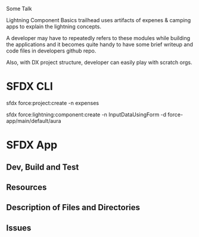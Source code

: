 Some Talk

Lightning Component Basics trailhead uses artifacts  of expenes & camping apps to explain the lightning concepts.

A developer may have to repeatedly refers to these modules while building the applications and it becomes quite handy to have some brief writeup and code files in developers github repo.

Also, with DX project structure, developer can easily play with scratch orgs.

# SFDX  CLI
sfdx force:project:create -n expenses

sfdx force:lightning:component:create -n InputDataUsingForm -d force-app/main/default/aura



# SFDX  App

## Dev, Build and Test


## Resources


## Description of Files and Directories


## Issues


